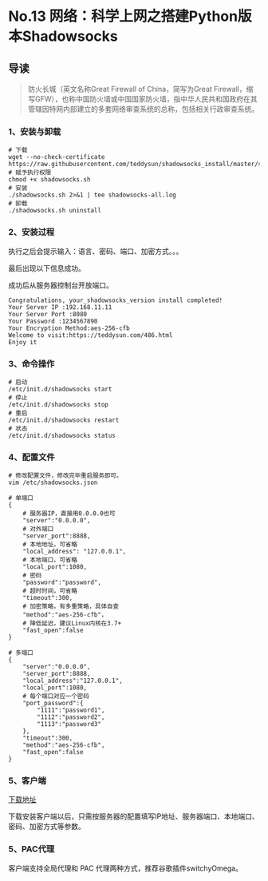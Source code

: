 # No.13 网络：科学上网之搭建Python版本Shadowsocks

## 导读

> 防火长城（英文名称Great Firewall of China，简写为Great Firewall，缩写GFW），也称中国防火墙或中国国家防火墙，指中华人民共和国政府在其管辖因特网内部建立的多套网络审查系统的总称，包括相关行政审查系统。

### 1、安装与卸载

```shell
# 下载
wget --no-check-certificate https://raw.githubusercontent.com/teddysun/shadowsocks_install/master/shadowsocks.sh
# 赋予执行权限
chmod +x shadowsocks.sh
# 安装
./shadowsocks.sh 2>&1 | tee shadowsocks-all.log
# 卸载
./shadowsocks.sh uninstall
```

### 2、安装过程

执行之后会提示输入：语言、密码、端口、加密方式。。。

最后出现以下信息成功。

成功后从服务器控制台开放端口。

```shell
Congratulations, your_shadowsocks_version install completed!
Your Server IP :192.168.11.11
Your Server Port :8080
Your Password :1234567890
Your Encryption Method:aes-256-cfb
Welcome to visit:https://teddysun.com/486.html
Enjoy it
```

### 3、命令操作

```shell
# 启动
/etc/init.d/shadowsocks start
# 停止
/etc/init.d/shadowsocks stop
# 重启
/etc/init.d/shadowsocks restart
# 状态
/etc/init.d/shadowsocks status
```

### 4、配置文件

```shell
# 修改配置文件，修改完毕重启服务即可。
vim /etc/shadowsocks.json

# 单端口
{
    # 服务器IP，直接用0.0.0.0也可
    "server":"0.0.0.0",
    # 对外端口
    "server_port":8888,
    # 本地地址，可省略
    "local_address": "127.0.0.1",
    # 本地端口，可省略
    "local_port":1080,
    # 密码
    "password":"password",
    # 超时时间，可省略
    "timeout":300,
    # 加密策略，有多重策略，具体自查
    "method":"aes-256-cfb"，
    # 降低延迟，建议Linux内核在3.7+
    "fast_open":false
}

# 多端口
{
    "server":"0.0.0.0",
    "server_port":8888,
    "local_address":"127.0.0.1",
    "local_port":1080,
    # 每个端口对应一个密码
    "port_password":{
        "1111":"password1",
        "1112":"password2",
        "1113":"password3"
    },
    "timeout":300,
    "method":"aes-256-cfb",
    "fast_open":false
}
```

### 5、客户端

[下载地址](https://www.softpedia.com/get/Internet/Servers/Proxy-Servers/Shadowsocks.shtml)

下载安装客户端以后，只需按服务器的配置填写IP地址、服务器端口、本地端口、密码、加密方式等参数。

### 5、PAC代理

客户端支持全局代理和 PAC 代理两种方式，推荐谷歌插件switchyOmega。
